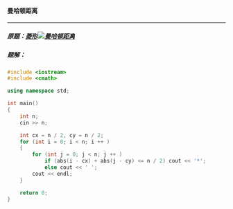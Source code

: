 #### 曼哈顿距离

-----------

##### 原题：<a href="https://www.acwing.com/problem/content/729/">菱形![曼哈顿距离](C:\Users\冬黎\OneDrive\图片\语法基础课\曼哈顿距离.png)</a>

##### 题解：

```c++
#include <iostream>
#include <cmath>

using namespace std;

int main()
{
    int n;
    cin >> n;

    int cx = n / 2, cy = n / 2;
    for (int i = 0; i < n; i ++ )
    {
        for (int j = 0; j < n; j ++ )
            if (abs(i - cx) + abs(j - cy) <= n / 2) cout << '*';
            else cout << ' ';
        cout << endl;
    }

    return 0;
}
```

